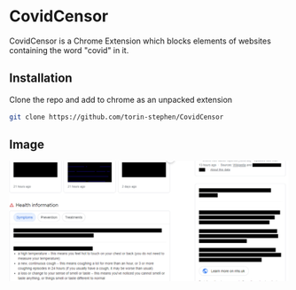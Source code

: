 # CovidCensor

CovidCensor is a Chrome Extension which blocks elements of websites containing the word "covid" in it.

## Installation

Clone the repo and add to chrome as an unpacked extension

```bash
git clone https://github.com/torin-stephen/CovidCensor
```

## Image
![Example](https://github.com/torin-stephen/CovidCensor/blob/master/img.png)